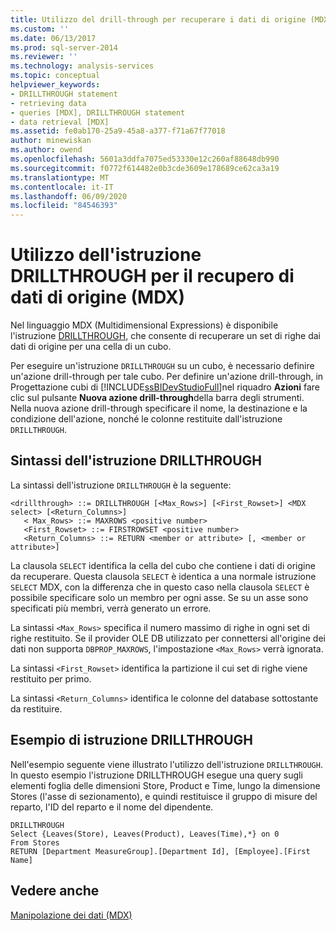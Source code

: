 ```yaml
---
title: Utilizzo del drill-through per recuperare i dati di origine (MDX) | Microsoft Docs
ms.custom: ''
ms.date: 06/13/2017
ms.prod: sql-server-2014
ms.reviewer: ''
ms.technology: analysis-services
ms.topic: conceptual
helpviewer_keywords:
- DRILLTHROUGH statement
- retrieving data
- queries [MDX], DRILLTHROUGH statement
- data retrieval [MDX]
ms.assetid: fe0ab170-25a9-45a8-a377-f71a67f77018
author: minewiskan
ms.author: owend
ms.openlocfilehash: 5601a3ddfa7075ed53330e12c260af88648db990
ms.sourcegitcommit: f0772f614482e0b3cde3609e178689ce62ca3a19
ms.translationtype: MT
ms.contentlocale: it-IT
ms.lasthandoff: 06/09/2020
ms.locfileid: "84546393"
---
```

# <a name="using-drillthrough-to-retrieve-source-data-mdx"></a>Utilizzo dell'istruzione DRILLTHROUGH per il recupero di dati di origine (MDX)
  Nel linguaggio MDX (Multidimensional Expressions) è disponibile l'istruzione [DRILLTHROUGH](/sql/mdx/mdx-data-manipulation-drillthrough), che consente di recuperare un set di righe dai dati di origine per una cella di un cubo.  
  
 Per eseguire un'istruzione `DRILLTHROUGH` su un cubo, è necessario definire un'azione drill-through per tale cubo. Per definire un'azione drill-through, in Progettazione cubi di [!INCLUDE[ssBIDevStudioFull](../../../includes/ssbidevstudiofull-md.md)]nel riquadro **Azioni** fare clic sul pulsante **Nuova azione drill-through**della barra degli strumenti. Nella nuova azione drill-through specificare il nome, la destinazione e la condizione dell'azione, nonché le colonne restituite dall'istruzione `DRILLTHROUGH`.  
  
## <a name="drillthrough-statement-syntax"></a>Sintassi dell'istruzione DRILLTHROUGH  
 La sintassi dell'istruzione `DRILLTHROUGH` è la seguente:  
  
```  
<drillthrough> ::= DRILLTHROUGH [<Max_Rows>] [<First_Rowset>] <MDX select> [<Return_Columns>]  
   < Max_Rows> ::= MAXROWS <positive number>  
   <First_Rowset> ::= FIRSTROWSET <positive number>  
   <Return_Columns> ::= RETURN <member or attribute> [, <member or attribute>]  
```  
  
 La clausola `SELECT` identifica la cella del cubo che contiene i dati di origine da recuperare. Questa clausola `SELECT` è identica a una normale istruzione `SELECT` MDX, con la differenza che in questo caso nella clausola `SELECT` è possibile specificare solo un membro per ogni asse. Se su un asse sono specificati più membri, verrà generato un errore.  
  
 La sintassi `<Max_Rows>` specifica il numero massimo di righe in ogni set di righe restituito. Se il provider OLE DB utilizzato per connettersi all'origine dei dati non supporta `DBPROP_MAXROWS`, l'impostazione `<Max_Rows>` verrà ignorata.  
  
 La sintassi `<First_Rowset>` identifica la partizione il cui set di righe viene restituito per primo.  
  
 La sintassi `<Return_Columns>` identifica le colonne del database sottostante da restituire.  
  
## <a name="drillthrough-statement-example"></a>Esempio di istruzione DRILLTHROUGH  
 Nell'esempio seguente viene illustrato l'utilizzo dell'istruzione `DRILLTHROUGH`. In questo esempio l'istruzione DRILLTHROUGH esegue una query sugli elementi foglia delle dimensioni Store, Product e Time, lungo la dimensione Stores (l'asse di sezionamento), e quindi restituisce il gruppo di misure del reparto, l'ID del reparto e il nome del dipendente.  
  
```  
DRILLTHROUGH  
Select {Leaves(Store), Leaves(Product), Leaves(Time),*} on 0  
From Stores  
RETURN [Department MeasureGroup].[Department Id], [Employee].[First Name]  
```  
  
## <a name="see-also"></a>Vedere anche  
 [Manipolazione dei dati &#40;MDX&#41;](mdx-data-manipulation-manipulating-data.md)  
  
  

